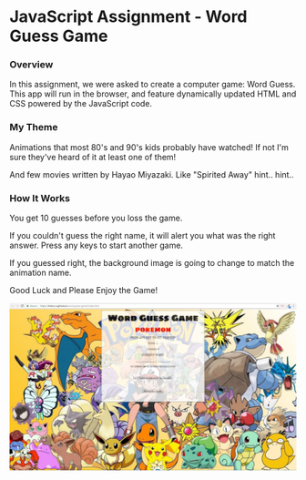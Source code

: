 # JavaScript Assignment - Word Guess Game

### Overview

In this assignment, we were asked to create a computer game: Word Guess. This app will run in the browser, and feature dynamically updated HTML and CSS powered by the JavaScript code.

### My Theme

Animations that most 80's and 90's kids probably have watched! If not I'm sure they've heard of it at least one of them!

And few movies written by Hayao Miyazaki. Like "Spirited Away" hint.. hint..

### How It Works

You get 10 guesses before you loss the game. 

If you couldn't guess the right name, it will alert you what was the right answer. Press any keys to start another game. 

If you guessed right, the background image is going to change to match the animation name.

Good Luck and Please Enjoy the Game!

![Game Page](/assets/images/WordGuessGame.JPG)
